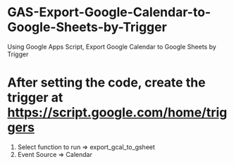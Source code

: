 # GAS-Export-Google-Calendar-to-Google-Sheets-by-Trigger
Using Google Apps Script, Export Google Calendar to Google Sheets by Trigger

# After setting the code, create the trigger at https://script.google.com/home/triggers
1. Select function to run => export_gcal_to_gsheet
2. Event Source => Calendar
